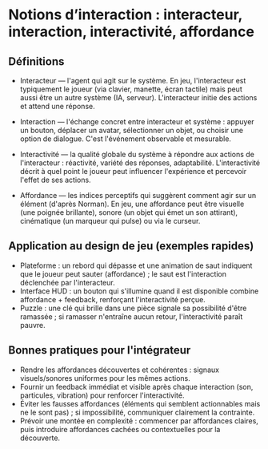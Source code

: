 # Notions d’interaction : interacteur, interaction, interactivité, affordance


## Définitions

- Interacteur — l'agent qui agit sur le système. En jeu, l'interacteur est typiquement le joueur (via clavier, manette, écran tactile) mais peut aussi être un autre système (IA, serveur). L'interacteur initie des actions et attend une réponse.

- Interaction — l'échange concret entre interacteur et système : appuyer un bouton, déplacer un avatar, sélectionner un objet, ou choisir une option de dialogue. C'est l'événement observable et mesurable.

- Interactivité — la qualité globale du système à répondre aux actions de l'interacteur : réactivité, variété des réponses, adaptabilité. L'interactivité décrit à quel point le joueur peut influencer l'expérience et percevoir l'effet de ses actions.

- Affordance — les indices perceptifs qui suggèrent comment agir sur un élément (d'après Norman). En jeu, une affordance peut être visuelle (une poignée brillante), sonore (un objet qui émet un son attirant), cinématique (un marqueur qui pulse) ou via le curseur.

## Application au design de jeu (exemples rapides)

- Plateforme : un rebord qui dépasse et une animation de saut indiquent que le joueur peut sauter (affordance) ; le saut est l'interaction déclenchée par l'interacteur.
- Interface HUD : un bouton qui s'illumine quand il est disponible combine affordance + feedback, renforçant l'interactivité perçue.
- Puzzle : une clé qui brille dans une pièce signale sa possibilité d'être ramassée ; si ramasser n'entraîne aucun retour, l'interactivité paraît pauvre.

## Bonnes pratiques pour l'intégrateur

- Rendre les affordances découvertes et cohérentes : signaux visuels/sonores uniformes pour les mêmes actions.
- Fournir un feedback immédiat et visible après chaque interaction (son, particules, vibration) pour renforcer l'interactivité.
- Éviter les fausses affordances (éléments qui semblent actionnables mais ne le sont pas) ; si impossibilité, communiquer clairement la contrainte.
- Prévoir une montée en complexité : commencer par affordances claires, puis introduire affordances cachées ou contextuelles pour la découverte.
